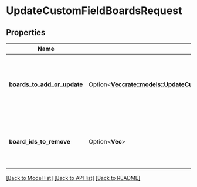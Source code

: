 # UpdateCustomFieldBoardsRequest

## Properties

Name | Type | Description | Notes
------------ | ------------- | ------------- | -------------
**boards_to_add_or_update** | Option<[**Vec<crate::models::UpdateCustomFieldBoardsRequestBoardsToAddOrUpdateInner>**](updateCustomFieldBoards_request_boards_to_add_or_update_inner.md)> | A list of board ids where you want to be available the custom field or to update it. | [optional]
**board_ids_to_remove** | Option<**Vec<i32>**> | A list of board ids where you want to be unavailable the custom field. | [optional]

[[Back to Model list]](../README.md#documentation-for-models) [[Back to API list]](../README.md#documentation-for-api-endpoints) [[Back to README]](../README.md)


